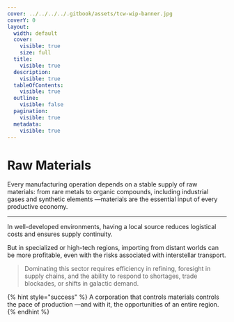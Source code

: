 ```yaml
---
cover: ../../../../.gitbook/assets/tcw-wip-banner.jpg
coverY: 0
layout:
  width: default
  cover:
    visible: true
    size: full
  title:
    visible: true
  description:
    visible: true
  tableOfContents:
    visible: true
  outline:
    visible: false
  pagination:
    visible: true
  metadata:
    visible: true
---
```


# Raw Materials

Every manufacturing operation depends on a stable supply of raw materials: from rare metals to organic compounds, including industrial gases and synthetic elements —materials are the essential input of every productive economy.

***

In well-developed environments, having a local source reduces logistical costs and ensures supply continuity.

But in specialized or high-tech regions, importing from distant worlds can be more profitable, even with the risks associated with interstellar transport.

> Dominating this sector requires efficiency in refining, foresight in supply chains, and the ability to respond to shortages, trade blockades, or shifts in galactic demand.

{% hint style="success" %}
A corporation that controls materials controls the pace of production —and with it, the opportunities of an entire region.
{% endhint %}
